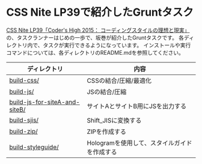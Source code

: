 # CSS Nite LP39で紹介したGruntタスク

[CSS Nite LP39「Coder's High 2015： コーディングスタイルの理想と現実」](http://cssnite.jp/lp/lp39/)の、タスクランナーはじめの一歩で、坂巻が紹介したGruntタスクです。
各ディレクトリ内で、タスクが実行できるようになっています。
インストールや実行コマンドについては、各ディレクトリのREADME.mdを参照してください。

ディレクトリ | 内容
---- | ----
[build-css/](https://github.com/geckotang/cssnite-lp39/tree/master/build-css) | CSSの結合/圧縮/最適化
[build-js/](https://github.com/geckotang/cssnite-lp39/tree/master/build-js) | JSの結合/圧縮
[build-js-for-siteA-and-siteB/](https://github.com/geckotang/cssnite-lp39/tree/master/build-js-for-siteA-and-siteB) | サイトAとサイトB用にJSを出力する
[build-sjis/](https://github.com/geckotang/cssnite-lp39/tree/master/build-sjis) | Shift_JISに変換する
[build-zip/](https://github.com/geckotang/cssnite-lp39/tree/master/build-zip) | ZIPを作成する
[build-styleguide/](https://github.com/geckotang/cssnite-lp39/tree/master/build-styleguide) | Hologramを使用して、スタイルガイドを作成する

